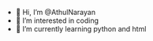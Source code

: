 - 👋 Hi, I’m @AthulNarayan
- 👀 I’m interested in coding
- 🌱 I’m currently learning python and html

<!---
AthulNarayan/AthulNarayan is a ✨ special ✨ repository because its `README.md` (this file) appears on your GitHub profile.
You can click the Preview link to take a look at your changes.
--->
